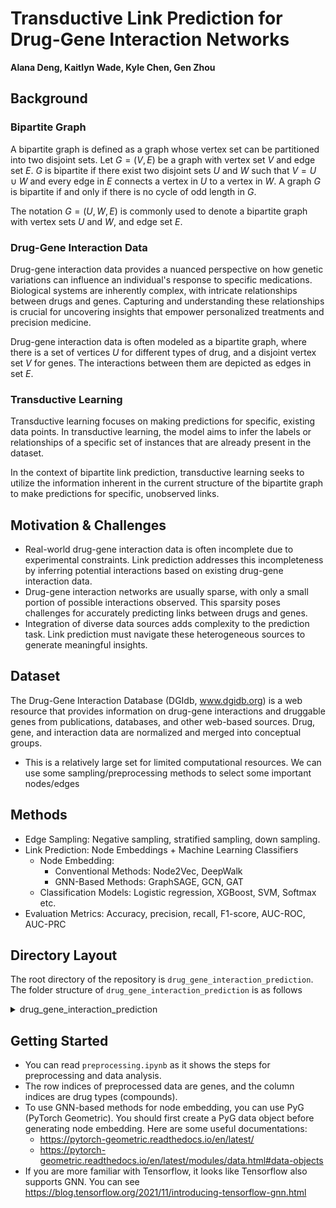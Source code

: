 # Transductive Link Prediction for Drug-Gene Interaction Networks

**Alana Deng, Kaitlyn Wade, Kyle Chen, Gen Zhou**

## Background
### Bipartite Graph
A bipartite graph is defined as a graph whose vertex set can be partitioned into two disjoint sets. Let $G = (V, E)$ be a graph with vertex set $V$ and edge set $E$. $G$ is bipartite if there exist two disjoint sets $U$ and $W$ such that $V = U \cup W$ and every edge in $E$ connects a vertex in $U$ to a vertex in $W$. A graph $G$ is bipartite if and only if there is no cycle of odd length in $G$.

The notation $G = (U, W, E)$ is commonly used to denote a bipartite graph with vertex sets $U$ and $W$, and edge set $E$.

### Drug-Gene Interaction Data
Drug-gene interaction data provides a nuanced perspective on how genetic variations can influence an individual's response to specific medications. Biological systems are inherently complex, with intricate relationships between drugs and genes. Capturing and understanding these relationships is crucial for uncovering insights that empower personalized treatments and precision medicine.

Drug-gene interaction data is often modeled as a bipartite graph, where there is a set of vertices $U$ for different types of drug, and a disjoint vertex set $V$ for genes. The interactions between them are depicted as edges in set $E$.

### Transductive Learning
Transductive learning focuses on making predictions for specific, existing data points. In transductive learning, the model aims to infer the labels or relationships of a specific set of instances that are already present in the dataset.

In the context of bipartite link prediction, transductive learning seeks to utilize the information inherent in the current structure of the bipartite graph to make predictions for specific, unobserved links.

## Motivation & Challenges
- Real-world drug-gene interaction data is often incomplete due to experimental constraints. Link prediction addresses this incompleteness by inferring potential interactions based on existing drug-gene interaction data.
- Drug-gene interaction networks are usually sparse, with only a small portion of possible interactions observed. This sparsity poses challenges for accurately predicting links between drugs and genes.
- Integration of diverse data sources adds complexity to the prediction task. Link prediction must navigate these heterogeneous sources to generate meaningful insights.

## Dataset
The Drug-Gene Interaction Database (DGIdb, www.dgidb.org) is a web resource that provides information on drug-gene interactions and druggable genes from publications, databases, and other web-based sources. Drug, gene, and interaction data are normalized and merged into conceptual groups.
- This is a relatively large set for limited computational resources. We can use some sampling/preprocessing methods to select some important nodes/edges

## Methods
- Edge Sampling: Negative sampling, stratified sampling, down sampling.
- Link Prediction: Node Embeddings + Machine Learning Classifiers
    - Node Embedding:
        - Conventional Methods: Node2Vec, DeepWalk
        - GNN-Based Methods: GraphSAGE, GCN, GAT
    - Classification Models: Logistic regression, XGBoost, SVM, Softmax etc.
- Evaluation Metrics: Accuracy, precision, recall, F1-score, AUC-ROC, AUC-PRC

## Directory Layout

The root directory of the repository is `drug_gene_interaction_prediction`. The folder structure of `drug_gene_interaction_prediction` is as follows

<details><summary>drug_gene_interaction_prediction</summary>
	
    drug_gene_interaction_prediction/
    │
    ├── README.md
    │
    ├── data
    │   ├── interactions.tsv #Raw drug-gene interaction data without any preprocessing
    │   ├── preprocessed_34_10.tsv #preprocessed interaction matrix (cutoff values: gene 34, drug 10)
    │   └── preprocessed_42_10.tsv #preprocessed interaction matrix (cutoff values: gene 42, drug 10)
    │
    ├── code
    │   ├── preprocessing.ipynb #data preprocessing, analysis, and visualization
    │   ├── graph_prep.py #some functions to prepare graph for training
    │   └── pipeline_node2vec_lr.ipynb # the node-embedding -> feature selection -> train-test-split -> classification -> evaluation pipeline
    │
    └── res # directory to store results
        
      
</details>


## Getting Started

- You can read `preprocessing.ipynb` as it shows the steps for preprocessing and data analysis.
- The row indices of preprocessed data are genes, and the column indices are drug types (compounds).
- To use GNN-based methods for node embedding, you can use PyG (PyTorch Geometric). You should first create a PyG data object before generating node embedding. Here are some useful documentations:
  - https://pytorch-geometric.readthedocs.io/en/latest/
  - https://pytorch-geometric.readthedocs.io/en/latest/modules/data.html#data-objects
- If you are more familiar with Tensorflow, it looks like Tensorflow also supports GNN. You can see https://blog.tensorflow.org/2021/11/introducing-tensorflow-gnn.html
